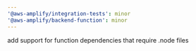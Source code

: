 ```yaml
---
'@aws-amplify/integration-tests': minor
'@aws-amplify/backend-function': minor
---
```


add support for function dependencies that require .node files
